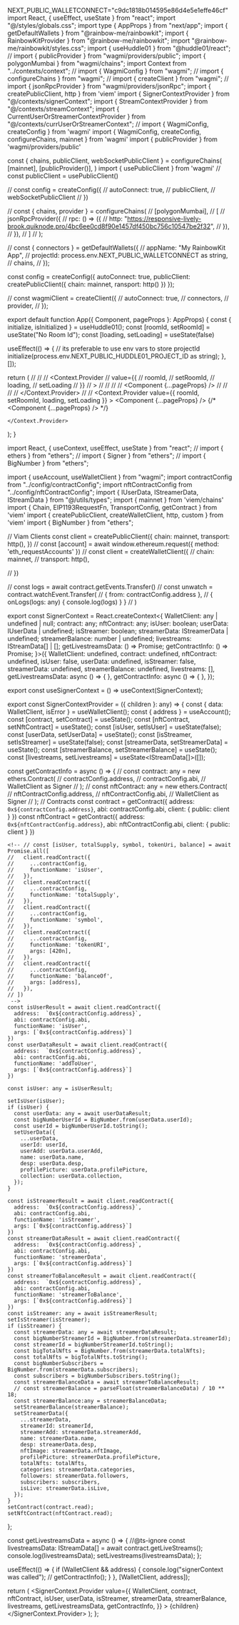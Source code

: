 NEXT_PUBLIC_WALLETCONNECT="c9dc1818b014595e86d4e5e1effe46cf"
import React, { useEffect, useState } from "react";
import "@/styles/globals.css";
import type { AppProps } from "next/app";
import { getDefaultWallets } from "@rainbow-me/rainbowkit";
import { RainbowKitProvider } from "@rainbow-me/rainbowkit";
import "@rainbow-me/rainbowkit/styles.css";
import { useHuddle01 } from "@huddle01/react";
// import { publicProvider } from "wagmi/providers/public";
import { polygonMumbai } from "wagmi/chains";
import Context from "../contexts/context";
// import { WagmiConfig } from "wagmi";
// import { configureChains } from "wagmi";
// import { createClient } from "wagmi";
// import { jsonRpcProvider } from "wagmi/providers/jsonRpc";
import { createPublicClient, http } from 'viem'
import { SignerContextProvider } from "@/contexts/signerContext";
import { StreamContextProvider } from "@/contexts/streamContext";
import { CurrentUserOrStreamerContextProvider } from "@/contexts/currUserOrStreamerContext";
// import { WagmiConfig, createConfig } from 'wagmi'
import { WagmiConfig, createConfig, configureChains, mainnet } from 'wagmi'
import { publicProvider } from 'wagmi/providers/public'

const {
  chains,
 publicClient,
 webSocketPublicClient
} = configureChains(
  [mainnet],
  [publicProvider()],
)
import { usePublicClient } from 'wagmi'
// const publicClient = usePublicClient()

// const config = createConfig({
//   autoConnect: true,
//  publicClient,
//  webSocketPublicClient
// })

// const { chains, provider } = configureChains(
//   [polygonMumbai],
//   [
//     jsonRpcProvider({
//       rpc: () => ({
//         http: "https://responsive-lively-brook.quiknode.pro/4bc6ee0cd8f90e1457df450bc756c10547be2f32",
//       }),
//     }),
//   ]
// );

// const { connectors } = getDefaultWallets({
//   appName: "My RainbowKit App",
//   projectId: process.env.NEXT_PUBLIC_WALLETCONNECT as string,
//   chains,
// });

const config = createConfig({
  autoConnect: true,
  publicClient: createPublicClient({
    chain: mainnet,
    ransport: http()
  })
});

// const wagmiClient = createClient({
//   autoConnect: true,
//   connectors,
//   provider,
// });

export default function App({ Component, pageProps }: AppProps) {
  const { initialize, isInitialized } = useHuddle01();
  const [roomId, setRoomId] = useState<string>("No Room Id");
  const [loading, setLoading] = useState<boolean>(false)

  useEffect(() => {
    // its preferable to use env vars to store projectId
    initialize(process.env.NEXT_PUBLIC_HUDDLE01_PROJECT_ID as string);
  }, []);

  return (
    // <WagmiConfig client={wagmiClient}>
    //   <RainbowKitProvider chains={chains}>
    //     <Context.Provider
    //       value={{
    //         roomId,
    //         setRoomId,
    //         loading,
    //         setLoading
    //       }}
    //     >
    //       <SignerContextProvider>
    //         <StreamContextProvider>
    //           <CurrentUserOrStreamerContextProvider>
    //             <Component {...pageProps} />
    //           </CurrentUserOrStreamerContextProvider>
    //         </StreamContextProvider>
    //       </SignerContextProvider>
    //     </Context.Provider>
    //   </RainbowKitProvider>
    // </WagmiConfig>
    <Context.Provider
      value={{
        roomId,
        setRoomId,
        loading,
        setLoading
      }}
    >
      <SignerContextProvider>
        <StreamContextProvider>
          <CurrentUserOrStreamerContextProvider>
            <Component {...pageProps} />
          </CurrentUserOrStreamerContextProvider>
        </StreamContextProvider>
      </SignerContextProvider>
      {/* <Component {...pageProps} /> */}

    </Context.Provider>
  );
}


import React, { useContext, useEffect, useState } from "react";
// import { ethers } from "ethers";
// import { Signer } from "ethers";
// import { BigNumber } from "ethers";

import { useAccount, useWalletClient } from "wagmi";
import contractConfig from "../config/contractConfig";
import nftContractConfig from "../config/nftContractConfig";
import { IUserData, IStreamerData, IStreamData } from "@/utils/types";
import { mainnet } from 'viem/chains'
import { Chain, EIP1193RequestFn, TransportConfig, getContract } from 'viem'
import { createPublicClient, createWalletClient, http, custom } from 'viem'
import { BigNumber } from "ethers";

// Viam Clients
const client = createPublicClient({
  chain: mainnet,
  transport: http(),
})
// const [account] = await window.ethereum.request({ method: 'eth_requestAccounts' })
// const client = createWalletClient({
//   chain: mainnet, 
//   transport: http(),

// })


// const logs = await contract.getEvents.Transfer()
// const unwatch = contract.watchEvent.Transfer(
//   { from: contractConfig.address },
//   { onLogs(logs: any) { console.log(logs) } }
// )

export const SignerContext = React.createContext<{
  WalletClient: any | undefined | null;
  contract: any;
  nftContract: any;
  isUser: boolean;
  userData: IUserData | undefined;
  isStreamer: boolean;
  streamerData: IStreamerData | undefined;
  streamerBalance: number | undefined;
  livestreams: IStreamData[] | [];
  getLivestreamsData: () => Promise<void>;
  getContractInfo: () => Promise<void>;
}>({
  WalletClient: undefined,
  contract: undefined,
  nftContract: undefined,
  isUser: false,
  userData: undefined,
  isStreamer: false,
  streamerData: undefined,
  streamerBalance: undefined,
  livestreams: [],
  getLivestreamsData: async () => { },
  getContractInfo: async () => { },
});

export const useSignerContext = () => useContext(SignerContext);

export const SignerContextProvider = ({ children }: any) => {
  const { data: WalletClient, isError } = useWalletClient();
  const { address } = useAccount();
  const [contract, setContract] = useState<any>();
  const [nftContract, setNftContract] = useState<any>();
  const [isUser, setIsUser] = useState<boolean>(false);
  const [userData, setUserData] = useState<IUserData>();
  const [isStreamer, setIsStreamer] = useState<boolean>(false);
  const [streamerData, setStreamerData] = useState<IStreamerData>();
  const [streamerBalance, setStreamerBalance] = useState<number>();
  const [livestreams, setLivestreams] = useState<IStreamData[]>([]);

  const getContractInfo = async () => {
    // const contract: any = new ethers.Contract(
    //   contractConfig.address,
    //   contractConfig.abi,
    //   WalletClient as Signer
    // );
    // const nftContract: any = new ethers.Contract(
    //   nftContractConfig.address,
    //   nftContractConfig.abi,
    //   WalletClient as Signer
    // );
    // Contracts
    const contract = getContract({
      address: `0x${contractConfig.address}`,
      abi: contractConfig.abi,
      client: { public: client }
    })
    const nftContract = getContract({
      address: `0x${nftContractConfig.address}`,
      abi: nftContractConfig.abi,
      client: { public: client }
    })

    <!-- // const [isUser, totalSupply, symbol, tokenUri, balance] = await Promise.all([
    //   client.readContract({
    //     ...contractConfig,
    //     functionName: 'isUser',
    //   }),
    //   client.readContract({
    //     ...contractConfig,
    //     functionName: 'totalSupply',
    //   }),
    //   client.readContract({
    //     ...contractConfig,
    //     functionName: 'symbol',
    //   }),
    //   client.readContract({
    //     ...contractConfig,
    //     functionName: 'tokenURI',
    //     args: [420n],
    //   }),
    //   client.readContract({
    //     ...contractConfig,
    //     functionName: 'balanceOf',
    //     args: [address],
    //   }),
    // ])
     -->
    const isUserResult = await client.readContract({
      address:  `0x${contractConfig.address}`,
      abi: contractConfig.abi,
      functionName: 'isUser',
      args: [`0x${contractConfig.address}`]
    })
    const userDataResult = await client.readContract({
      address:  `0x${contractConfig.address}`,
      abi: contractConfig.abi,
      functionName: 'addToUser',
      args: [`0x${contractConfig.address}`]
    })

    const isUser: any = isUserResult;

    setIsUser(isUser);
    if (isUser) {
      const userData: any = await userDataResult;
      const bigNumberUserId = BigNumber.from(userData.userId);
      const userId = bigNumberUserId.toString();
      setUserData({
        ...userData,
        userId: userId,
        userAdd: userData.userAdd,
        name: userData.name,
        desp: userData.desp,
        profilePicture: userData.profilePicture,
        collection: userData.collection,
      });
    }

    const isStreamerResult = await client.readContract({
      address:  `0x${contractConfig.address}`,
      abi: contractConfig.abi,
      functionName: 'isStreamer',
      args: [`0x${contractConfig.address}`]
    })
    const streamerDataResult = await client.readContract({
      address:  `0x${contractConfig.address}`,
      abi: contractConfig.abi,
      functionName: 'streamerData',
      args: [`0x${contractConfig.address}`]
    })
    const streamerToBalanceResult = await client.readContract({
      address:  `0x${contractConfig.address}`,
      abi: contractConfig.abi,
      functionName: 'streamerToBalance',
      args: [`0x${contractConfig.address}`]
    })
    const isStreamer: any = await isStreamerResult;
    setIsStreamer(isStreamer);
    if (isStreamer) {
      const streamerData: any = await streamerDataResult;
      const bigNumberStreamerId = BigNumber.from(streamerData.streamerId);
      const streamerId = bigNumberStreamerId.toString();
      const bigTotalNfts = BigNumber.from(streamerData.totalNfts);
      const totalNfts = bigTotalNfts.toString();
      const bigNumberSubscribers = BigNumber.from(streamerData.subscribers);
      const subscribers = bigNumberSubscribers.toString();
      const streamerBalanceData = await streamerToBalanceResult;
      // const streamerBalance = parseFloat(streamerBalanceData) / 10 ** 18;
      const streamerBalance:any = streamerBalanceData;
      setStreamerBalance(streamerBalance);
      setStreamerData({
        ...streamerData,
        streamerId: streamerId,
        streamerAdd: streamerData.streamerAdd,
        name: streamerData.name,
        desp: streamerData.desp,
        nftImage: streamerData.nftImage,
        profilePicture: streamerData.profilePicture,
        totalNfts: totalNfts,
        categories: streamerData.categories,
        followers: streamerData.followers,
        subscribers: subscribers,
        isLive: streamerData.isLive,
      });
    }
    setContract(contract.read);
    setNftContract(nftContract.read);
  };

  const getLivestreamsData = async () => {
    //@ts-ignore
    const livestreamsData: IStreamData[] = await contract.getLiveStreams();
    console.log(livestreamsData);
    setLivestreams(livestreamsData);
  };

  useEffect(() => {
    if (WalletClient && address) {
      console.log("signerContext was called");
      // getContractInfo();
    }
  }, [WalletClient, address]);

  return (
    <SignerContext.Provider
      value={{
        WalletClient,
        contract,
        nftContract,
        isUser,
        userData,
        isStreamer,
        streamerData,
        streamerBalance,
        livestreams,
        getLivestreamsData,
        getContractInfo,
      }}
    >
      {children}
    </SignerContext.Provider>
  );
};
